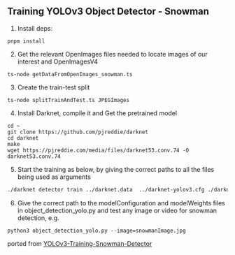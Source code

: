 ## Training YOLOv3 Object Detector - Snowman

1. Install deps:

`pnpm install`

2. Get the relevant OpenImages files needed to locate images of our interest and OpenImagesV4

`ts-node getDataFromOpenImages_snowman.ts`

3. Create the train-test split

`ts-node splitTrainAndTest.ts JPEGImages`

4. Install Darknet, compile it and Get the pretrained model
```
cd ~
git clone https://github.com/pjreddie/darknet
cd darknet
make
wget https://pjreddie.com/media/files/darknet53.conv.74 -O darknet53.conv.74
```

5. Start the training as below, by giving the correct paths to all the files being used as arguments

```bash
./darknet detector train ../darknet.data  ../darknet-yolov3.cfg ./darknet53.conv.74 > ../train.log
```

6. Give the correct path to the modelConfiguration and modelWeights files in object_detection_yolo.py and test any image or video for snowman detection, e.g.

`python3 object_detection_yolo.py --image=snowmanImage.jpg`

ported from [YOLOv3-Training-Snowman-Detector](https://github.com/spmallick/learnopencv/tree/master/YOLOv3-Training-Snowman-Detector)
